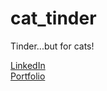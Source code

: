 # cat_tinder
Tinder...but for cats!

<a href="https://www.linkedin.com/in/ktruong01/">LinkedIn</a> <br>
<a href="https://ktruong88.github.io/">Portfolio</a>
